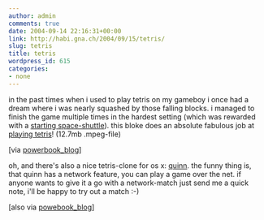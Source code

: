 ```yaml
---
author: admin
comments: true
date: 2004-09-14 22:16:31+00:00
link: http://habi.gna.ch/2004/09/15/tetris/
slug: tetris
title: tetris
wordpress_id: 615
categories:
- none
---
```


in the past times when i used to play tetris on my gameboy i once had a  dream where i was nearly squashed by those falling blocks. i managed to finish the game multiple times in the hardest setting (which was rewarded with a [starting space-shuttle](http://habi.gna.ch/blog/archives/000286.html)).
this bloke does an absolute fabulous job at [playing tetris](http://fun.drno.de/movies/TetrisJapanFinals.mpeg)! (12.7mb .mpeg-file)

[via [powerbook_blog](http://powerbook.blogger.de/stories/147546/)]

oh, and there's also a nice tetris-clone for os x: [quinn](http://www.macupdate.com/info.php/id/10063). the funny thing is, that quinn has a network feature, you can play a game over the net. if anyone wants to give it a go with a network-match just send me a quick note, i'll be happy to try out a  match :-)

[also via [powebook_blog](http://powerbook.blogger.de/stories/143415/)]
